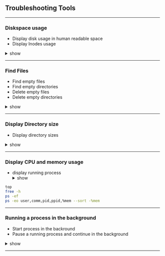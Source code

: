 ## Troubleshooting Tools

---

### Diskspace usage
- Display disk usage in human readable space
- Display Inodes usage
<details><summary>show</summary>
<p>

```bash
df -h
df -hTi
```
</p>
</details>

---

### Find Files
- Find empty files
- Find empty directories
- Delete empty files
- Delete empty directories
<details><summary>show</summary>
<p>

```bash
find /home -type f -empty
find /home -type f -empty --delete
find /home -type d -empty
find /home -type d -empty --delete
```
</p>
</details>

---

### Display Directory size
- Display directory sizes
<details><summary>show</summary>
<p>

```bash
du -sch /var/*
```
</p>
</details>

---

### Display CPU and memory usage
- display running process
    <details><summary>show</summary>
<p>

```bash
top
free -h
ps -ef
ps -eo user,comm,pid,ppid,%mem --sort -%mem

```
</p>
</details>

---


### Running a process in the background
- Start process in the backround
- Pause a running process and continue in the background
<details><summary>show</summary>
<p>

```bash
process &
Ctrl + Z
kill -18 PID
```
</p>
</details>

---

